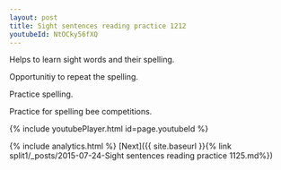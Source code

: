 ```yaml
---
layout: post
title: Sight sentences reading practice 1212
youtubeId: NtOCky56fXQ
---
```

 
 
Helps to learn sight words and their spelling.

Opportunitiy to repeat the spelling. 

Practice spelling. 
 
Practice for spelling bee competitions. 
 
{% include youtubePlayer.html id=page.youtubeId %}
 
 
{% include analytics.html %} 
[Next]({{ site.baseurl }}{% link  split1/_posts/2015-07-24-Sight sentences reading practice 1125.md%})
 
